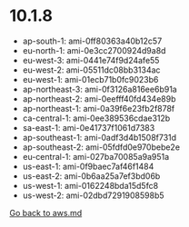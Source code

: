
 # 10.1.8
- ap-south-1: ami-0ff80363a40b12c57
- eu-north-1: ami-0e3cc2700924d9a8d
- eu-west-3: ami-0441e74f9d24afe55
- eu-west-2: ami-05511dc08bb3134ac
- eu-west-1: ami-01ecb71b0fc9023b6
- ap-northeast-3: ami-0f3126a816ee6b91a
- ap-northeast-2: ami-0eefff40fd434e89b
- ap-northeast-1: ami-0a39f6e23fb2f878f
- ca-central-1: ami-0ee389536cdae312b
- sa-east-1: ami-0e41737f1061d7383
- ap-southeast-1: ami-0adf3d4b1508f731d
- ap-southeast-2: ami-05fdfd0e970bebe2e
- eu-central-1: ami-027ba70085a9a951a
- us-east-1: ami-0f9baec7af46f1484
- us-east-2: ami-0b6aa25a7ef3bd06b
- us-west-1: ami-0162248bda15d5fc8
- us-west-2: ami-02dbd7291908598b5

[Go back to aws.md](../../aws.md) 
